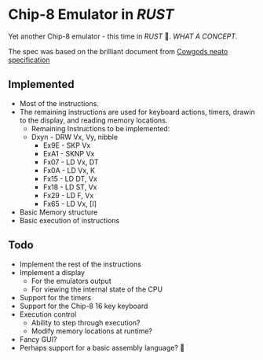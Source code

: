 # Chip-8 Emulator in _RUST_
Yet another Chip-8 emulator - this time in _RUST_ 🦀.
_WHAT A CONCEPT._

The spec was based on the brilliant document from [Cowgods neato specification](http://devernay.free.fr/hacks/chip8/C8TECH10.HTM#2.1)

## Implemented
- Most of the instructions.
- The remaining instructions are used for keyboard actions, timers, drawin to the display, and reading memory locations.
  - Remaining Instructions to be implemented:
  - Dxyn - DRW Vx, Vy, nibble
    - Ex9E - SKP Vx
    - ExA1 - SKNP Vx
    - Fx07 - LD Vx, DT
    - Fx0A - LD Vx, K
    - Fx15 - LD DT, Vx
    - Fx18 - LD ST, Vx
    - Fx29 - LD F, Vx
    - Fx65 - LD Vx, [I]
- Basic Memory structure
- Basic execution of instructions

## Todo
- Implement the rest of the instructions
- Implement a display
  - For the emulators output
  - For viewing the internal state of the CPU
- Support for the timers
- Support for the Chip-8 16 key keyboard
- Execution control
  - Ability to step through execution? 
  - Modify memory locations at runtime? 
- Fancy GUI?
- Perhaps support for a basic assembly language? 👀

